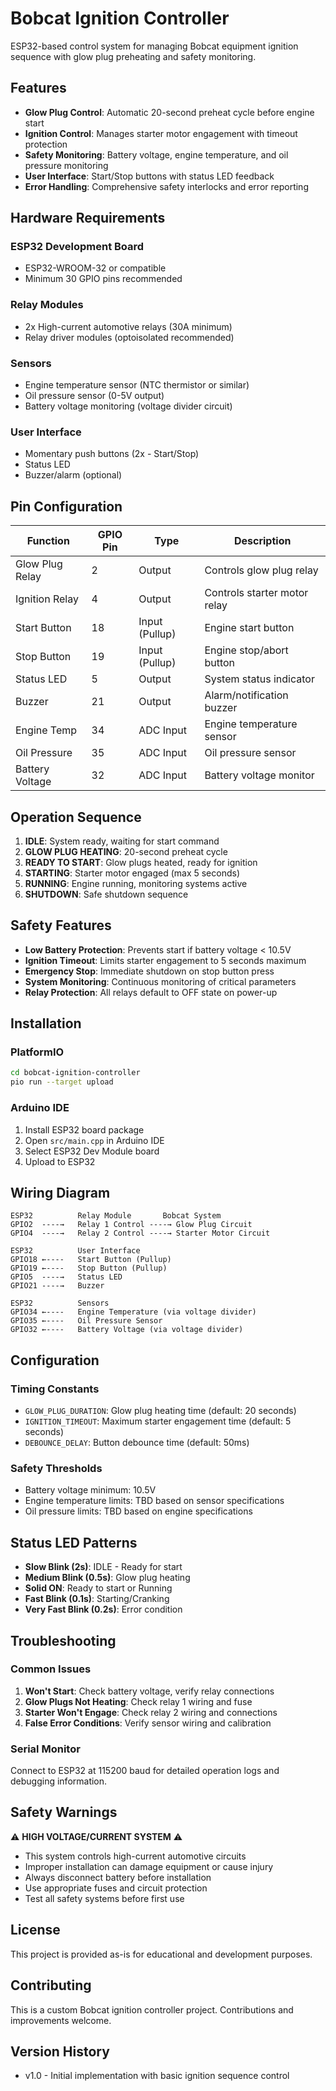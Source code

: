 # Bobcat Ignition Controller

ESP32-based control system for managing Bobcat equipment ignition sequence with glow plug preheating and safety monitoring.

## Features

- **Glow Plug Control**: Automatic 20-second preheat cycle before engine start
- **Ignition Control**: Manages starter motor engagement with timeout protection
- **Safety Monitoring**: Battery voltage, engine temperature, and oil pressure monitoring
- **User Interface**: Start/Stop buttons with status LED feedback  
- **Error Handling**: Comprehensive safety interlocks and error reporting

## Hardware Requirements

### ESP32 Development Board
- ESP32-WROOM-32 or compatible
- Minimum 30 GPIO pins recommended

### Relay Modules
- 2x High-current automotive relays (30A minimum)
- Relay driver modules (optoisolated recommended)

### Sensors
- Engine temperature sensor (NTC thermistor or similar)
- Oil pressure sensor (0-5V output)
- Battery voltage monitoring (voltage divider circuit)

### User Interface
- Momentary push buttons (2x - Start/Stop)
- Status LED
- Buzzer/alarm (optional)

## Pin Configuration

| Function | GPIO Pin | Type | Description |
|----------|----------|------|-------------|
| Glow Plug Relay | 2 | Output | Controls glow plug relay |
| Ignition Relay | 4 | Output | Controls starter motor relay |
| Start Button | 18 | Input (Pullup) | Engine start button |
| Stop Button | 19 | Input (Pullup) | Engine stop/abort button |
| Status LED | 5 | Output | System status indicator |
| Buzzer | 21 | Output | Alarm/notification buzzer |
| Engine Temp | 34 | ADC Input | Engine temperature sensor |
| Oil Pressure | 35 | ADC Input | Oil pressure sensor |
| Battery Voltage | 32 | ADC Input | Battery voltage monitor |

## Operation Sequence

1. **IDLE**: System ready, waiting for start command
2. **GLOW PLUG HEATING**: 20-second preheat cycle
3. **READY TO START**: Glow plugs heated, ready for ignition
4. **STARTING**: Starter motor engaged (max 5 seconds)
5. **RUNNING**: Engine running, monitoring systems active
6. **SHUTDOWN**: Safe shutdown sequence

## Safety Features

- **Low Battery Protection**: Prevents start if battery voltage < 10.5V
- **Ignition Timeout**: Limits starter engagement to 5 seconds maximum
- **Emergency Stop**: Immediate shutdown on stop button press
- **System Monitoring**: Continuous monitoring of critical parameters
- **Relay Protection**: All relays default to OFF state on power-up

## Installation

### PlatformIO
```bash
cd bobcat-ignition-controller
pio run --target upload
```

### Arduino IDE
1. Install ESP32 board package
2. Open `src/main.cpp` in Arduino IDE
3. Select ESP32 Dev Module board
4. Upload to ESP32

## Wiring Diagram

```
ESP32          Relay Module       Bobcat System
GPIO2  ----→   Relay 1 Control ----→ Glow Plug Circuit
GPIO4  ----→   Relay 2 Control ----→ Starter Motor Circuit

ESP32          User Interface
GPIO18 ←----   Start Button (Pullup)
GPIO19 ←----   Stop Button (Pullup)
GPIO5  ----→   Status LED
GPIO21 ----→   Buzzer

ESP32          Sensors
GPIO34 ←----   Engine Temperature (via voltage divider)
GPIO35 ←----   Oil Pressure Sensor
GPIO32 ←----   Battery Voltage (via voltage divider)
```

## Configuration

### Timing Constants
- `GLOW_PLUG_DURATION`: Glow plug heating time (default: 20 seconds)
- `IGNITION_TIMEOUT`: Maximum starter engagement time (default: 5 seconds)
- `DEBOUNCE_DELAY`: Button debounce time (default: 50ms)

### Safety Thresholds
- Battery voltage minimum: 10.5V
- Engine temperature limits: TBD based on sensor specifications
- Oil pressure limits: TBD based on engine specifications

## Status LED Patterns

- **Slow Blink (2s)**: IDLE - Ready for start
- **Medium Blink (0.5s)**: Glow plug heating
- **Solid ON**: Ready to start or Running
- **Fast Blink (0.1s)**: Starting/Cranking
- **Very Fast Blink (0.2s)**: Error condition

## Troubleshooting

### Common Issues
1. **Won't Start**: Check battery voltage, verify relay connections
2. **Glow Plugs Not Heating**: Check relay 1 wiring and fuse
3. **Starter Won't Engage**: Check relay 2 wiring and connections
4. **False Error Conditions**: Verify sensor wiring and calibration

### Serial Monitor
Connect to ESP32 at 115200 baud for detailed operation logs and debugging information.

## Safety Warnings

⚠️ **HIGH VOLTAGE/CURRENT SYSTEM** ⚠️
- This system controls high-current automotive circuits
- Improper installation can damage equipment or cause injury
- Always disconnect battery before installation
- Use appropriate fuses and circuit protection
- Test all safety systems before first use

## License

This project is provided as-is for educational and development purposes.

## Contributing

This is a custom Bobcat ignition controller project. Contributions and improvements welcome.

## Version History

- v1.0 - Initial implementation with basic ignition sequence control
